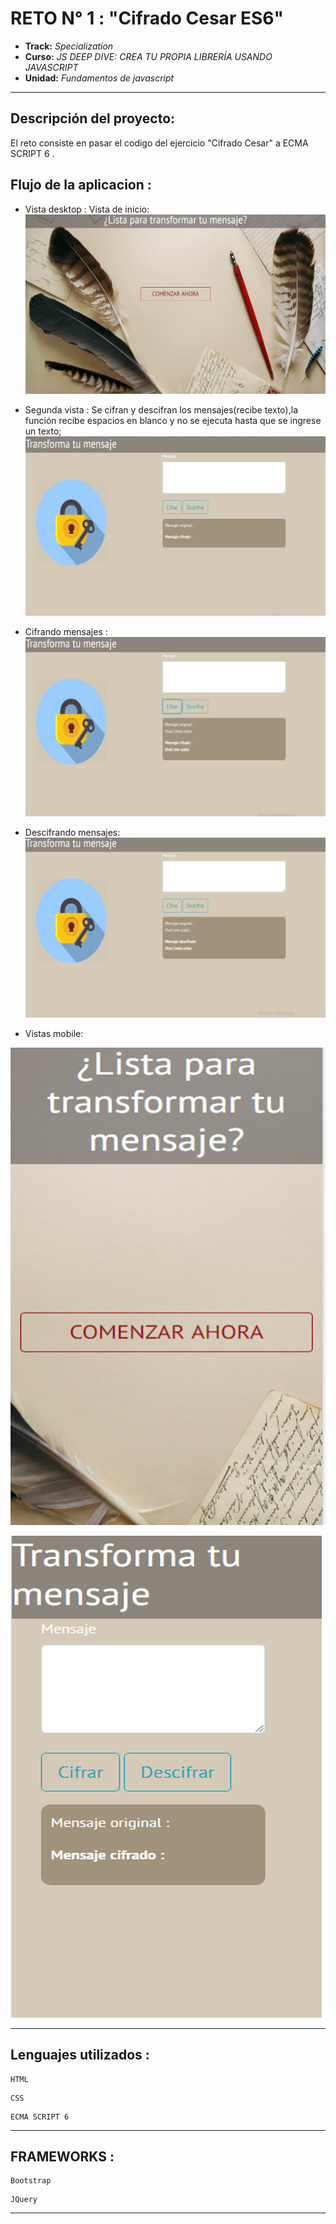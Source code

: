 # RETO N° 1 : "Cifrado Cesar ES6"

* **Track:** _Specialization_
* **Curso:** _JS DEEP DIVE: CREA TU PROPIA LIBRERÍA USANDO JAVASCRIPT_
* **Unidad:** _Fundamentos de javascript_

***
## Descripción del proyecto:

El reto consiste en pasar el codigo del ejercicio "Cifrado Cesar" a ECMA SCRIPT 6 .

## Flujo de la aplicacion :

* Vista desktop :
Vista de inicio:
![IMAGEN-1](assets/images/desktop1.png)

* Segunda vista : Se cifran y descifran los mensajes(recibe texto),la función recibe espacios en blanco y no se ejecuta hasta que se ingrese un texto;
![IMAGEN-2](assets/images/desktop2.png)

* Cifrando mensajes :
![IMAGEN-3](assets/images/desktop3.png)

* Descifrando mensajes:
![IMAGEN-4](assets/images/desktop4.png)

* Vistas mobile:

![IMAGEN-5](assets/images/mobile1.png)

![IMAGEN-6](assets/images/mobile2.png)

***
## Lenguajes utilizados :

~~~
HTML
~~~
~~~
CSS
~~~
~~~
ECMA SCRIPT 6
~~~    
***
## FRAMEWORKS :

~~~
Bootstrap
~~~
~~~
JQuery
~~~    
***
